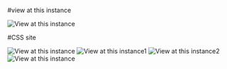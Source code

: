 #view at this instance

![View at this instance](https://user-images.githubusercontent.com/77523450/144586109-479abb95-25fa-45e8-b534-948da29088ef.png)

#CSS site

![View at this instance](https://user-images.githubusercontent.com/77523450/172038503-22fb36b3-61a4-45d3-903d-a9309e344401.png)
![View at this instance1](https://user-images.githubusercontent.com/77523450/172846066-399a6b1e-2b10-4db3-b995-9149ea81c201.png)
![View at this instance2](https://user-images.githubusercontent.com/77523450/172846073-c78ed3c4-1924-4e00-8996-f2f65e96a412.png)
![View at this instance](https://user-images.githubusercontent.com/77523450/172846082-f5adc524-2580-4f73-aea8-48a7d1d1894e.png)

